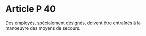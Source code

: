 # Article P 40

Des employés, spécialement désignés, doivent être entraînés à la manoeuvre des moyens de secours.
